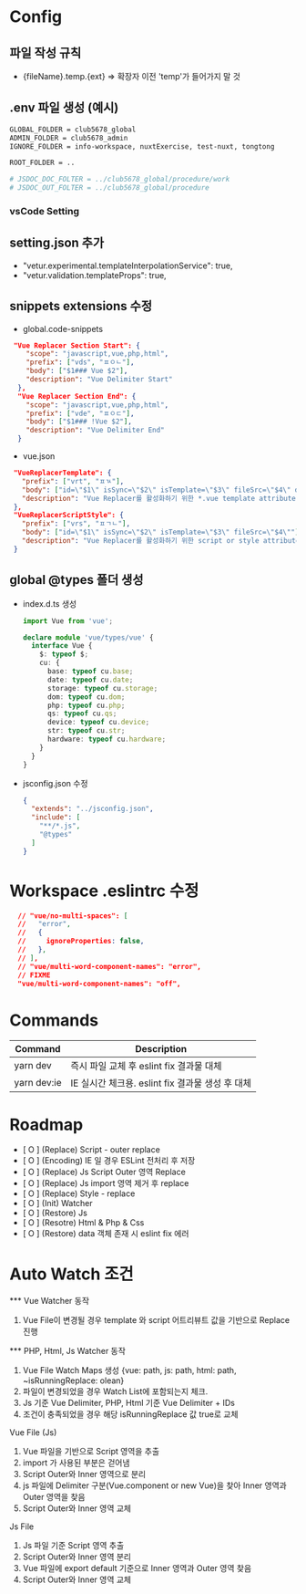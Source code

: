 
# Config

## 파일 작성 규칙

- \{fileName\}.temp.\{ext\} => 확장자 이전 'temp'가 들어가지 말 것

## .env 파일 생성 (예시)

  ```bash
  GLOBAL_FOLDER = club5678_global
  ADMIN_FOLDER = club5678_admin
  IGNORE_FOLDER = info-workspace, nuxtExercise, test-nuxt, tongtong

  ROOT_FOLDER = ..

  # JSDOC_DOC_FOLTER = ../club5678_global/procedure/work
  # JSDOC_OUT_FOLTER = ../club5678_global/procedure
  ```
  
### vsCode Setting

## setting.json 추가

- "vetur.experimental.templateInterpolationService": true,
- "vetur.validation.templateProps": true,

## snippets extensions 수정

- global.code-snippets

``` json
 "Vue Replacer Section Start": {
    "scope": "javascript,vue,php,html",
    "prefix": ["vds", "ㅍㅇㄴ"],
    "body": ["$1### Vue $2"],
    "description": "Vue Delimiter Start"
  },
  "Vue Replacer Section End": {
    "scope": "javascript,vue,php,html",
    "prefix": ["vde", "ㅍㅇㄷ"],
    "body": ["$1### !Vue $2"],
    "description": "Vue Delimiter End"
  }
```

- vue.json

``` json
 "VueReplacerTemplate": {
   "prefix": ["vrt", "ㅍㄳ"],
   "body": ["id=\"$1\" isSync=\"$2\" isTemplate=\"$3\" fileSrc=\"$4\" depth=\"$5\""],
   "description": "Vue Replacer를 활성화하기 위한 *.vue template attribute"
 },
 "VueReplacerScriptStyle": {
   "prefix": ["vrs", "ㅍㄱㄴ"],
   "body": ["id=\"$1\" isSync=\"$2\" isTemplate=\"$3\" fileSrc=\"$4\""],
   "description": "Vue Replacer를 활성화하기 위한 script or style attribute"
 }
```

## global \@types 폴더 생성

- index.d.ts 생성

  ``` ts
  import Vue from 'vue';

  declare module 'vue/types/vue' {
    interface Vue {
      $: typeof $;
      cu: {
        base: typeof cu.base;
        date: typeof cu.date;
        storage: typeof cu.storage;
        dom: typeof cu.dom;
        php: typeof cu.php;
        qs: typeof cu.qs;
        device: typeof cu.device;
        str: typeof cu.str;
        hardware: typeof cu.hardware;
      }
    }
  }
  ```

- jsconfig.json 수정

  ``` json
  {
    "extends": "../jsconfig.json",
    "include": [
      "**/*.js",
      "@types"
    ]
  }
  ```

# Workspace .eslintrc 수정

``` json
  // "vue/no-multi-spaces": [
  //   "error",
  //   {
  //     ignoreProperties: false,
  //   },
  // ],
  // "vue/multi-word-component-names": "error",
  // FIXME
  "vue/multi-word-component-names": "off",
```

# Commands

| Command | Description |
|---------|-------------|
| yarn dev | 즉시 파일 교체 후 eslint fix 결과물 대체 |
| yarn dev:ie | IE 실시간 체크용. eslint fix 결과물 생성 후 대체 |

# Roadmap

- [ O ] (Replace) Script - outer replace
- [ O ] (Encoding) IE 일 경우 ESLint 전처리 후 저장
- [ O ] (Replace) Js Script Outer 영역 Replace
- [ O ] (Replace) Js import 영역 제거 후 replace
- [ O ] (Replace) Style - replace
- [ O ] (Init) Watcher
- [ O ] (Restore) Js
- [ O ] (Resotre) Html & Php & Css
- [ O ] (Restore) data 객체 존재 시 eslint fix 에러

# Auto Watch 조건

*** Vue Watcher 동작

1. Vue File이 변경될 경우 template 와 script 어트리뷰트 값을 기반으로 Replace 진행

*** PHP, Html, Js Watcher 동작

1. Vue File Watch Maps 생성 \{vue: path, js: path, html: path, ~isRunningReplace: olean\}
2. 파일이 변경되었을 경우 Watch List에 포함되는지 체크.
3. Js 기준 Vue Delimiter, PHP, Html 기준 Vue Delimiter + IDs
4. 조건이 충족되었을 경우 해당 isRunningReplace 값 true로 교체

Vue File (Js)

1. Vue 파일을 기반으로 Script 영역을 추출
2. import 가 사용된 부분은 걷어냄
3. Script Outer와 Inner 영역으로 분리
4. js 파일에 Delimiter 구분(Vue.component or new Vue)을 찾아 Inner 영역과 Outer 영역을 찾음
5. Script Outer와 Inner 영역 교체

Js File

1. Js 파일 기준 Script 영역 추출
2. Script Outer와 Inner 영역 분리
3. Vue 파일에 export default 기준으로 Inner 영역과 Outer 영역 찾음
4. Script Outer와 Inner 영역 교체
